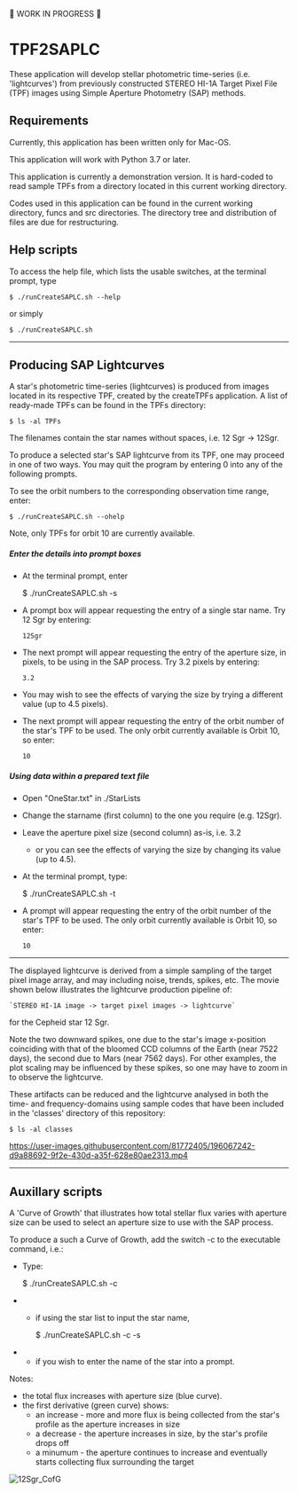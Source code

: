 :construction_worker: WORK IN PROGRESS :construction_worker:

# TPF2SAPLC #
These application will develop stellar photometric time-series (i.e. 'lightcurves') from previously constructed STEREO HI-1A Target Pixel File (TPF) images using Simple Aperture Photometry (SAP) methods.

## Requirements

Currently, this application has been written only for Mac-OS.

This application will work with Python 3.7 or later.

This application is currently a demonstration version. It is hard-coded to read sample TPFs from a directory located in this current working directory.

Codes used in this application can be found in the current working directory, funcs and src directories. The directory tree and distribution of files are due for restructuring.

## Help scripts

To access the help file, which lists the usable switches, at the terminal prompt, type

    $ ./runCreateSAPLC.sh --help

or simply

    $ ./runCreateSAPLC.sh

----

## Producing SAP Lightcurves

A star's photometric time-series (lightcurves) is produced from images located in its respective TPF, created by the createTPFs application. A list of ready-made TPFs can be found in the TPFs directory:

    $ ls -al TPFs

The filenames contain the star names without spaces, i.e. 12 Sgr -> 12Sgr.

To produce a selected star's SAP lightcurve from its TPF, one may proceed in one of two ways. You may quit the program by entering 0 into any of the following prompts.

To see the orbit numbers to the corresponding observation time range, enter:

    $ ./runCreateSAPLC.sh --ohelp

Note, only TPFs for orbit 10 are currently available.

##### Enter the details into prompt boxes

- At the terminal prompt, enter

    $ ./runCreateSAPLC.sh -s

- A prompt box will appear requesting the entry of a single star name. Try 12 Sgr by entering:

    `12Sgr`
    
- The next prompt will appear requesting the entry of the aperture size, in pixels, to be using in the SAP process. Try 3.2 pixels by entering:

    `3.2`
    
- You may wish to see the effects of varying the size by trying a different value (up to 4.5 pixels).
- The next prompt will appear requesting the entry of the orbit number of the star's TPF to be used. The only orbit currently available is Orbit 10, so enter:

    `10`


##### Using data within a prepared text file

- Open "OneStar.txt" in ./StarLists
- Change the starname (first column) to the one you require (e.g. 12Sgr).
- Leave the aperture pixel size (second column) as-is, i.e. 3.2
  - or you can see the effects of varying the size by changing its value (up to 4.5).
- At the terminal prompt, type:

    $ ./runCreateSAPLC.sh -t

- A prompt will appear requesting the entry of the orbit number of the star's TPF to be used. The only orbit currently available is Orbit 10, so enter:

    `10`

----

The displayed lightcurve is derived from a simple sampling of the target pixel image array, and may including noise, trends, spikes, etc. The movie shown below illustrates the lightcurve production pipeline of:

    `STEREO HI-1A image -> target pixel images -> lightcurve`

for the Cepheid star 12 Sgr.

Note the two downward spikes, one due to the star's image x-position coinciding with that of the bloomed CCD columns of the Earth (near 7522 days), the second due to Mars (near 7562 days). For other examples, the plot scaling may be influenced by these spikes, so one may have to zoom in to observe the lightcurve.

These artifacts can be reduced and the lightcurve analysed in both the time- and frequency-domains using sample codes that have been included in the 'classes' directory of this repository:

    $ ls -al classes

https://user-images.githubusercontent.com/81772405/196067242-d9a88692-9f2e-430d-a35f-628e80ae2313.mp4

----

## Auxillary scripts

A 'Curve of Growth' that illustrates how total stellar flux varies with aperture size can be used to select an aperture size to use with the SAP process.

To produce a such a Curve of Growth, add the switch -c to the executable command, i.e.:
- Type:

    $ ./runCreateSAPLC.sh -c

- - if using the star list to input the star name,

    $ ./runCreateSAPLC.sh -c -s

- - if you wish to enter the name of the star into a prompt.

Notes:
- the total flux increases with aperture size (blue curve).
- the first derivative (green curve) shows:
  - an increase - more and more flux is being collected from the star's profile as the aperture increases in size
  - a decrease - the aperture increases in size, by the star's profile drops off
  - a minumum - the aperture continues to increase and eventually starts collecting flux surrounding the target

![12Sgr_CofG](https://user-images.githubusercontent.com/81772405/196067826-26f62e58-0f45-48fa-8a29-0ea6aa188cfb.jpg)

